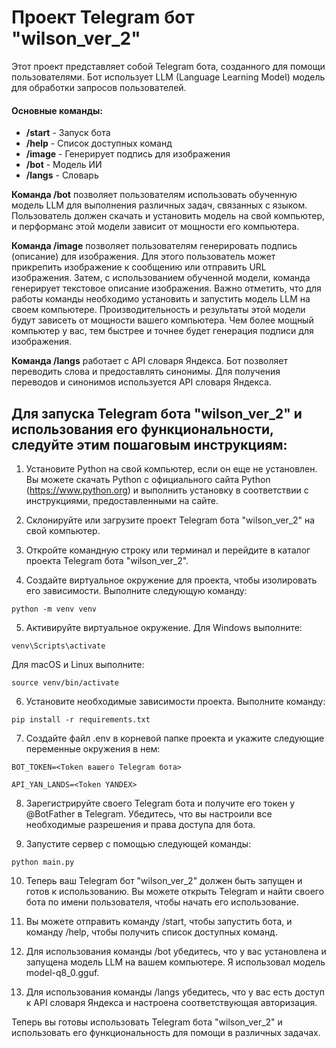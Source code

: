 # Проект Telegram бот "wilson_ver_2"

Этот проект представляет собой Telegram бота, созданного для помощи пользователями. Бот использует LLM (Language Learning Model) модель для обработки запросов пользователей.

#### Основные команды:
- **/start** - Запуск бота
- **/help** - Список доступных команд
- **/image** - Генерирует подпись для изображения
- **/bot** - Модель ИИ
- **/langs** - Словарь

**Команда /bot** позволяет пользователям использовать обученную модель LLM для выполнения различных задач, связанных с языком. Пользователь должен скачать и установить модель на свой компьютер, и перформанс этой модели зависит от мощности его компьютера.

**Команда /image** позволяет пользователям генерировать подпись (описание) для изображения. Для этого пользователь может прикрепить изображение к сообщению или отправить URL изображения. Затем, с использованием обученной модели, команда генерирует текстовое описание изображения. 
Важно отметить, что для работы команды необходимо установить и запустить модель LLM на своем компьютере. Производительность и результаты этой модели будут зависеть от мощности вашего компьютера. Чем более мощный компьютер у вас, тем быстрее и точнее будет генерация подписи для изображения.

**Команда /langs** работает с API словаря Яндекса. Бот позволяет переводить слова и предоставлять синонимы. Для получения переводов и синонимов используется API словаря Яндекса.

## Для запуска Telegram бота "wilson_ver_2" и использования его функциональности, следуйте этим пошаговым инструкциям:

1. Установите Python на свой компьютер, если он еще не установлен. Вы можете скачать Python с официального сайта Python (https://www.python.org) и выполнить установку в соответствии с инструкциями, предоставленными на сайте.

2. Склонируйте или загрузите проект Telegram бота "wilson_ver_2" на свой компьютер.

3. Откройте командную строку или терминал и перейдите в каталог проекта Telegram бота "wilson_ver_2".

4. Создайте виртуальное окружение для проекта, чтобы изолировать его зависимости. Выполните следующую команду:

```python -m venv venv```


5. Активируйте виртуальное окружение. Для Windows выполните:

```venv\Scripts\activate```


Для macOS и Linux выполните:

```source venv/bin/activate```


6. Установите необходимые зависимости проекта. Выполните команду:

```pip install -r requirements.txt```


7. Создайте файл .env в корневой папке проекта и укажите следующие переменные окружения в нем:

```BOT_TOKEN=<Token вашего Telegram бота>```

```API_YAN_LANDS=<Token YANDEX>```

8. Зарегистрируйте своего Telegram бота и получите его токен у @BotFather в Telegram. Убедитесь, что вы настроили все необходимые разрешения и права доступа для бота.

9. Запустите сервер с помощью следующей команды:

```python main.py```


10. Теперь ваш Telegram бот "wilson_ver_2" должен быть запущен и готов к использованию. Вы можете открыть Telegram и найти своего бота по имени пользователя, чтобы начать его использование.

11. Вы можете отправить команду /start, чтобы запустить бота, и команду /help, чтобы получить список доступных команд.

12. Для использования команды /bot убедитесь, что у вас установлена и запущена модель LLM на вашем компьютере.
Я использовал модель model-q8_0.gguf.
13. Для использования команды /langs убедитесь, что у вас есть доступ к API словаря Яндекса и настроена соответствующая авторизация.

Теперь вы готовы использовать Telegram бота "wilson_ver_2" и использовать его функциональность для помощи в различных задачах.